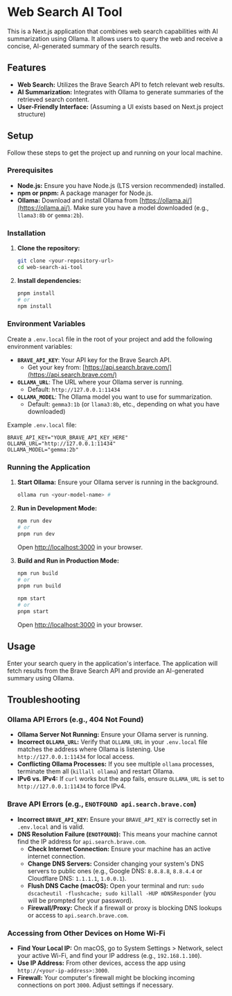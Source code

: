 # Web Search AI Tool

This is a Next.js application that combines web search capabilities with AI summarization using Ollama. It allows users to query the web and receive a concise, AI-generated summary of the search results.

## Features

*   **Web Search:** Utilizes the Brave Search API to fetch relevant web results.
*   **AI Summarization:** Integrates with Ollama to generate summaries of the retrieved search content.
*   **User-Friendly Interface:** (Assuming a UI exists based on Next.js project structure)

## Setup

Follow these steps to get the project up and running on your local machine.

### Prerequisites

*   **Node.js:** Ensure you have Node.js (LTS version recommended) installed.
*   **npm or pnpm:** A package manager for Node.js.
*   **Ollama:** Download and install Ollama from [https://ollama.ai/](https://ollama.ai/). Make sure you have a model downloaded (e.g., `llama3:8b` or `gemma:2b`).

### Installation

1.  **Clone the repository:**
    ```bash
    git clone <your-repository-url>
    cd web-search-ai-tool
    ```
2.  **Install dependencies:**
    ```bash
    pnpm install
    # or
    npm install
    ```

### Environment Variables

Create a `.env.local` file in the root of your project and add the following environment variables:

*   **`BRAVE_API_KEY`**: Your API key for the Brave Search API.
    *   Get your key from: [https://api.search.brave.com/](https://api.search.brave.com/)
*   **`OLLAMA_URL`**: The URL where your Ollama server is running.
    *   Default: `http://127.0.0.1:11434`
*   **`OLLAMA_MODEL`**: The Ollama model you want to use for summarization.
    *   Default: `gemma3:1b` (or `llama3:8b`, etc., depending on what you have downloaded)

Example `.env.local` file:
```
BRAVE_API_KEY="YOUR_BRAVE_API_KEY_HERE"
OLLAMA_URL="http://127.0.0.1:11434"
OLLAMA_MODEL="gemma:2b"
```

### Running the Application

1.  **Start Ollama:** Ensure your Ollama server is running in the background.
    ```bash
    ollama run <your-model-name> # 
    ```
2.  **Run in Development Mode:**
    ```bash
    npm run dev
    # or
    pnpm run dev
    ```
    Open [http://localhost:3000](http://localhost:3000) in your browser.

3.  **Build and Run in Production Mode:**
    ```bash
    npm run build
    # or
    pnpm run build

    npm start
    # or
    pnpm start
    ```
    Open [http://localhost:3000](http://localhost:3000) in your browser.

## Usage

Enter your search query in the application's interface. The application will fetch results from the Brave Search API and provide an AI-generated summary using Ollama.

## Troubleshooting

### Ollama API Errors (e.g., 404 Not Found)

*   **Ollama Server Not Running:** Ensure your Ollama server is running.
*   **Incorrect `OLLAMA_URL`:** Verify that `OLLAMA_URL` in your `.env.local` file matches the address where Ollama is listening. Use `http://127.0.0.1:11434` for local access.
*   **Conflicting Ollama Processes:** If you see multiple `ollama` processes, terminate them all (`killall ollama`) and restart Ollama.
*   **IPv6 vs. IPv4:** If `curl` works but the app fails, ensure `OLLAMA_URL` is set to `http://127.0.0.1:11434` to force IPv4.

### Brave API Errors (e.g., `ENOTFOUND api.search.brave.com`)

*   **Incorrect `BRAVE_API_KEY`:** Ensure your `BRAVE_API_KEY` is correctly set in `.env.local` and is valid.
*   **DNS Resolution Failure (`ENOTFOUND`):** This means your machine cannot find the IP address for `api.search.brave.com`.
    *   **Check Internet Connection:** Ensure your machine has an active internet connection.
    *   **Change DNS Servers:** Consider changing your system's DNS servers to public ones (e.g., Google DNS: `8.8.8.8`, `8.8.4.4` or Cloudflare DNS: `1.1.1.1`, `1.0.0.1`).
    *   **Flush DNS Cache (macOS):** Open your terminal and run: `sudo dscacheutil -flushcache; sudo killall -HUP mDNSResponder` (you will be prompted for your password).
    *   **Firewall/Proxy:** Check if a firewall or proxy is blocking DNS lookups or access to `api.search.brave.com`.

### Accessing from Other Devices on Home Wi-Fi

*   **Find Your Local IP:** On macOS, go to System Settings > Network, select your active Wi-Fi, and find your IP address (e.g., `192.168.1.100`).
*   **Use IP Address:** From other devices, access the app using `http://<your-ip-address>:3000`.
*   **Firewall:** Your computer's firewall might be blocking incoming connections on port `3000`. Adjust settings if necessary.


